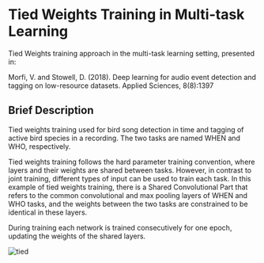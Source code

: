 # Tied Weights Training in Multi-task Learning
Tied Weights training approach in the multi-task learning setting, presented in: 

Morfi, V. and Stowell, D. (2018). Deep learning for audio event detection and tagging on low-resource
datasets. Applied Sciences, 8(8):1397

## Brief Description
Tied weights training used for bird song detection in time and tagging of active bird species in a recording. The two tasks are named WHEN and WHO, respectively.

Tied weights training follows the hard parameter training convention, where layers and their weights are shared between tasks. However, in contrast to joint training, different types of input can be used to train each task. In this example of tied weights training, there is a Shared Convolutional Part that refers to the common convolutional and max pooling layers of WHEN and WHO tasks, and the weights between the two tasks are constrained to be identical in these layers. 

During training each network is trained consecutively for one epoch, updating the weights of the shared layers.

![tied](https://user-images.githubusercontent.com/18617080/60804009-6ab47380-a174-11e9-9145-81803c29f844.png)
